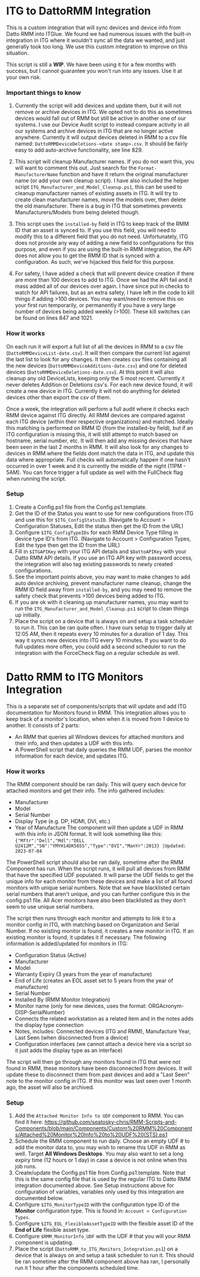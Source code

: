 # ITG to DattoRMM Integration

This is a custom integration that will sync devices and device info from Datto RMM into ITGlue. We found we had numerous issues with the built-in integration in ITG where it wouldn't sync all the data we wanted, and just generally took too long. We use this custom integration to improve on this situation.

This script is still a **WIP**. We have been using it for a few months with success, but I cannot guarantee you won't run into any issues. Use it at your own risk.

### Important things to know
1. Currently the script will add devices and update them, but it will not remove or archive devices in ITG. We opted not to do this as sometimes devices would fall out of RMM but still be active in another one of our systems. I use our Device Audit script to instead compare activity in all our systems and archive devices in ITG that are no longer active anywhere. Currently it will output devices deleted in RMM to a csv file named: `DattoRMMDeviceDeletions-<date stamp>.csv`. It should be fairly easy to add auto-archive functionality, see line 829.

2. This script will cleanup Manufacturer names. If you do not want this, you will want to comment this out. Just search for the `Format-ManufacturerName` function and have it return the original manufacturer name (or add your own cleanup script). I have also included the helper script `ITG_Manufacturer_and_Model_Cleanup.ps1`, this can be used to cleanup manufacturer names of existing assets in ITG. It will try to create clean manufacturer names, move the models over, then delete the old manufacturer. There is a bug in ITG that sometimes prevents Manufacturers/Models from being deleted though.

3. This script uses the `installed-by` field in ITG to keep track of the RMM ID that an asset is synced to. If you use this field, you will need to modify this to a different field that you do not need. Unfortunately, ITG does not provide any way of adding a new field to configurations for this purpose, and even if you are using the built-in RMM integration, the API does not allow you to get the RMM ID that is synced with a configuration. As such, we've hijacked this field for this purpose.

4. For safety, I have added a check that will prevent device creation if there are more than 100 devices to add to ITG. Once we had the API fail and it mass added all of our devices over again. I have since put in checks to watch for API failures, but as an extra safety, I have left in the code to kill things if adding >100 devices. You may want/need to remove this on your first run temporarily, or permanently if you have a very large number of devices being added weekly (>100). These kill switches can be found on lines 847 and 1021.

### How it works
On each run it will export a full list of all the devices in RMM to a csv file (`DattoRMMDeviceList-date.csv`). It will then compare the current list against the last list to look for any changes. It then creates csv files containing all the new devices (`DattoRMMDeviceAdditions-date.csv`) and one for deleted devices (`DattoRMMDeviceDeletions-date.csv`). At this point it will also cleanup any old DeviceLists, keeping only the 5 most recent. Currently it never deletes Addition or Deletions csv's. For each new device found, it will create a new device in ITG. Currently it will not do anything for deleted devices other than export the csv of them. 

Once a week, the integration will perform a full audit where it checks each RMM device against ITG directly. All RMM devices are compared against each ITG device (within their respective organizations) and matched. Ideally this matching is performed on RMM ID (from the installed-by field), but if an ITG configuration is missing this, it will still attempt to match based on hostname, serial number, etc. It will then add any missing devices that have been seen in the last 2 months in RMM. It will also look for any changes to devices in RMM where the fields dont match the data in ITG, and update this data where appropriate. Full checks will automatically happen if one hasn't occurred in over 1 week and it is currently the middle of the night (11PM - 5AM). You can force trigger a full update as well with the FullCheck flag when running the script.

### Setup
1. Create a Config.ps1 file from the Config.ps1.template. 
2. Get the ID of the Status you want to use for new configurations from ITG and use this for `$ITG_ConfigStatusID`. (Navigate to Account > Configuration Statuses, Edit the status then get the ID from the URL)
3. Configure `$ITG_ConfigTypeIDs` for each RMM Device Type filling in device type ID's from ITG. (Navigate to Account > Configuration Types, Edit the type then get the ID from the URL)
4. Fill in `$ITGAPIKey` with your ITG API details and `$DattoAPIKey` with your Datto RMM API details. If you use an ITG API key with password access, the integration will also tag existing passwords to newly created configurations.
5. See the important points above, you may want to make changes to add auto device archiving, prevent manufacturer name cleanup, change the RMM ID field away from `installed-by`, and you may need to remove the safety check that prevents >100 devices being added to ITG.
6. If you are ok with it cleaning up manufacturer names, you may want to run the `ITG_Manufacturer_and_Model_Cleanup.ps1` script to clean things up initially.
7. Place the script on a device that is always on and setup a task scheduler to run it. This can be ran quite often. I have ours setup to trigger daily at 12:05 AM, then it repeats every 10 minutes for a duration of 1 day. This way it syncs new devices into ITG every 10 minutes. If you want to do full updates more often, you could add a second scheduler to run the integration with the ForceCheck flag on a regular schedule as well.

# Datto RMM to ITG Monitors Integration

This is a separate set of components/scripts that will update and add ITG documentation for Monitors found in RMM. This integration allows you to keep track of a monitor's location, when when it is moved from 1 device to another. It consists of 2 parts:
* An RMM that queries all Windows devices for attached monitors and their info, and then updates a UDF with this info.
* A PowerShell script that daily queries the RMM UDF, parses the monitor information for each device, and updates ITG.

### How it works
The RMM component should be ran daily. This will query each device for attached monitors and get their info. The info gathered includes:
* Manufacturer
* Model
* Serial Number
* Display Type (e.g. DP, HDMI, DVI, etc.)
* Year of Manufacture
The component will then update a UDF in RMM with this info in JSON format. It will look something like this:
`{"Mftr":"Dell","Mdl":"DELL U2412M","SN":"YMYH14DK565S","Type":"DVI","ManYr":2013} |Updated: 2023-07-04`

The PowerShell script should also be ran daily, sometime after the RMM Component has run. When the script runs, it will pull all devices from RMM that have the specified UDF populated. It will parse the UDF fields to get the unique info for each monitor from these devices and make a list of all found monitors with unique serial numbers. Note that we have blacklisted certain serial numbers that aren't unique, and you can further configure this in the config.ps1 file. All Acer monitors have also been blacklisted as they don't seem to use unique serial numbers. 

The script then runs through each monitor and attempts to link it to a monitor config in ITG, with matching based on Organization and Serial Number. If no existing monitor is found, it creates a new monitor in ITG. If an existing monitor is found, it updates it if necessary. The following information is added/updated for monitors in ITG:
* Configuration Status (Active)
* Manufacturer
* Model
* Warranty Expiry (3 years from the year of manufacture)
* End of Life (creates an EOL asset set to 5 years from the year of manufacture)
* Serial Number
* Installed By (RMM Monitor Integration)
* Monitor name (only for new devices, uses the format: ORGAcronym-DISP-SerialNumber)
* Connects the related workstation as a related item and in the notes adds the display type connection
* Notes, includes: Connected devices (ITG and RMM), Manufacture Year, Last Seen (when disconnected from a device)
* Configuration interfaces (we cannot attach a device here via a script so it just adds the display type as an interface)

The script will then go through any monitors found in ITG that were not found in RMM, these monitors have been disconnected from devices. It will update these to disconnect them from past devices and add a "Last Seen" note to the monitor config in ITG. If this monitor was last seen over 1 month ago, the asset will also be archived.

### Setup
1. Add the `Attached Monitor Info to UDF` component to RMM. You can find it here: https://github.com/seatosky-chris/RMM-Scripts-and-Components/blob/main/Components/Custom%20RMM%20Components/Attached%20Monitor%20Info%20to%20UDF%20(STS).ps1
2. Schedule the RMM component to run daily. Choose an empty UDF # to add the monitor data to, you may wish to rename this UDF in RMM as well. Target **All Windows Desktops**. You may also want to set a long expiry time (12 hours or 1 day) in case a device is not online when this job runs.
3. Create/update the Config.ps1 file from Config.ps1.template. Note that this is the same config file that is used by the regular ITG to Datto RMM integration documented above. See Setup instructions above for configuration of variables, variables only used by this integration are documented below.
4. Configure `$ITG_MonitorTypeID` with the configuration type ID of the **Monitor** configuration type. This is found in: `Account > Configuration Types`.
5. Configure `$ITG_EOL_FlexibleAssetTypeID` with the flexible asset ID of the **End of Life** flexible asset type.
6. Configure `$RMM_MonitorInfo_UDF` with the UDF # that you will your RMM component is updating.
7. Place the script (`DattoRMM_to_ITG_Monitors_Integration.ps1`) on a device that is always on and setup a task scheduler to run it. This should be ran sometime after the RMM component above has ran, I personally run it 1 hour after the components scheduled time.
